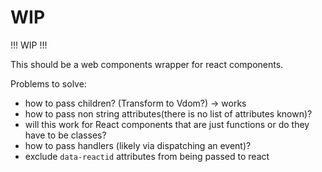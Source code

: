 # WIP

!!! WIP !!!

This should be a web components wrapper for react components.

Problems to solve:

- how to pass children? (Transform to Vdom?) -> works
- how to pass non string attributes(there is no list of attributes known)?
- will this work for React components that are just functions or do they have to be classes?
- how to pass handlers (likely via dispatching an event)?
- exclude `data-reactid` attributes from being passed to react

